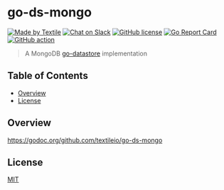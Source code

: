# go-ds-mongo

[![Made by Textile](https://img.shields.io/badge/made%20by-Textile-informational.svg?style=popout-square)](https://textile.io)
[![Chat on Slack](https://img.shields.io/badge/slack-slack.textile.io-informational.svg?style=popout-square)](https://slack.textile.io)
[![GitHub license](https://img.shields.io/github/license/textileio/go-ds-mongo.svg?style=popout-square)](./LICENSE)
[![Go Report Card](https://goreportcard.com/badge/github.com/textileio/go-ds-mongo?style=flat-square)](https://goreportcard.com/report/github.com/textileio/go-ds-mongo?style=flat-square)
[![GitHub action](https://github.com/textileio/go-ds-mongo/workflows/Tests/badge.svg?style=popout-square)](https://github.com/textileio/go-ds-mongo/actions)

> A MongoDB [go-datastore](https://github.com/ipfs/go-datastore) implementation

## Table of Contents

-   [Overview](#overview)
-   [License](#license)

## Overview

https://godoc.org/github.com/textileio/go-ds-mongo

## License

[MIT](LICENSE)
